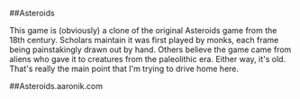##Asteroids

This game is (obviously) a clone of the original Asteroids game from the 18th century.  Scholars maintain it was first played by monks, each frame being painstakingly drawn out by hand.  Others believe the game came from aliens who gave it to creatures from the paleolithic era.  Either way, it's old.  That's really the main point that I'm trying to drive home here.

##Asteroids.aaronik.com
